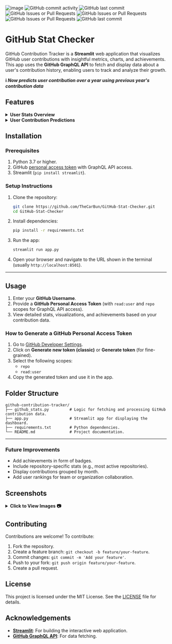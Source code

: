 ![image](https://github.com/user-attachments/assets/b018c10a-db2b-4c56-9832-6cafda16ed1f)
![GitHub commit activity](https://img.shields.io/github/commit-activity/t/TheCarBun/GitHub-Stat-Checker?style=for-the-badge) 
![GitHub last commit](https://img.shields.io/github/last-commit/TheCarBun/GitHub-Stat-Checker?style=for-the-badge)
![GitHub Issues or Pull Requests](https://img.shields.io/github/issues-raw/TheCarBun/GitHub-Stat-Checker?style=for-the-badge) 
![GitHub Issues or Pull Requests](https://img.shields.io/github/issues-pr-raw/TheCarBun/GitHub-Stat-Checker?style=for-the-badge) 
![GitHub Issues or Pull Requests](https://img.shields.io/github/issues-closed-raw/TheCarBun/GitHub-Stat-Checker?style=for-the-badge) 
![GitHub last commit](https://img.shields.io/github/last-commit/TheCarBun/GitHub-Stat-Checker?style=for-the-badge)


# GitHub Stat Checker

GitHub Contribution Tracker is a **Streamlit** web application that visualizes GitHub user contributions with insightful metrics, charts, and achievements. This app uses the **GitHub GraphQL API** to fetch and display data about a user's contribution history, enabling users to track and analyze their growth.

**ℹ️  _Now predicts user contribution over a year using previous year's contribution data_**

## Features
<details>
<summary><b>User Stats Overview</b></summary><br>

- **User Stats**:
  - Total contributions across all repositories _(Now shows no. of private and public commits)_.
  - Highest contributions in a single day _(Now shows date)_.
  - Current streak of consecutive contribution days.
  - Longest streak of consecutive contribution days.
  - GitHub joining date, total no. of days on GitHub and no. of active days.

- **Yearly Growth Stats**:
  - Total contribution in previous year
  - Rate of contribution
  - No. of activate days
  - Percentage of days active in the year
  - Same for current year for comparison

- **Visualizations**:
  - **Contributions Over Time**: A line chart showing daily contributions.
  - **Yearly Growth**: A bar chart summarizing contributions year by year.
  - **Day-of-Week Analysis**: Contributions grouped by the day of the week.
  - **Weekday vs. Weekend Contributions**: A bar chart comparing contributions made on weekdays versus weekends.
  - **Programming Languages**: Pie chart and a table showing which programming languages are used and in how many repos

- **Achievements**:
  - Dynamic achievements unlocked based on contribution and streak activity, such as:
    - **"🔥 Streak Warrior"**: A streak of over 30 days.
    - **"💪 Commit Master"**: Total contributions exceeding 1000.

</details>

<details>
<summary><b>User Contribution Predictions</b></summary><br>

- **Predictions & Trends**:
  - **Contribution Rate Growth**: Growth in contribution rate compared to last year
  - **Predicted Contributions This Year**: Total predicted commits this year, if user continues to contribute at the same rate
  - **Predicted Active Days This Year**: Total predicted active days this year, if user continues to contribute at the same rate
- **Milestone Estimations**:
  
  Predicts for milestones `[100, 500, 1000, 2000, 5000, 10000]` contributions:
  - Number of days required to achive commit milestones
  - Date on which milestone will be achieved
</details>


## Installation

### Prerequisites

1. Python 3.7 or higher.
2. GitHub [personal access token](https://docs.github.com/en/authentication/keeping-your-account-and-data-secure/managing-your-personal-access-tokens#creating-a-personal-access-token-classi) with GraphQL API access.
3. Streamlit (`pip install streamlit`).

### Setup Instructions

1. Clone the repository:

   ```bash
   git clone https://github.com/TheCarBun/GitHub-Stat-Checker.git
   cd GitHub-Stat-Checker
   ```

2. Install dependencies:

   ```bash
   pip install -r requirements.txt
   ```

3. Run the app:

   ```bash
   streamlit run app.py
   ```

4. Open your browser and navigate to the URL shown in the terminal (usually `http://localhost:8501`).

---

## Usage

1. Enter your **GitHub Username**.
2. Provide a **GitHub Personal Access Token** (with `read:user` and `repo` scopes for GraphQL API access).
3. View detailed stats, visualizations, and achievements based on your contribution data.

### How to Generate a GitHub Personal Access Token

1. Go to [GitHub Developer Settings](https://github.com/settings/tokens).
2. Click on **Generate new token (classic)** or **Generate token** (for fine-grained).
3. Select the following scopes:
   - `repo`
   - `read:user`
4. Copy the generated token and use it in the app.

## Folder Structure

```
github-contribution-tracker/
├── github_stats.py         # Logic for fetching and processing GitHub contribution data.
├── app.py                  # Streamlit app for displaying the dashboard.
├── requirements.txt        # Python dependencies.
└── README.md               # Project documentation.
```

---

### Future Improvements

- Add achievements in form of badges.
- Include repository-specific stats (e.g., most active repositories).
- Display contributions grouped by month.
- Add user rankings for team or organization collaboration.

## Screenshots

<details>
<summary><b>Click to View Images 📷</b></summary><br>

![image](https://github.com/user-attachments/assets/4691bbb4-f544-4ac4-8fda-f1734d4f80e1)

![image](https://github.com/user-attachments/assets/b8c13eba-3218-4515-8e86-23d11b34310d)

![image](https://github.com/user-attachments/assets/e570ccd1-7b26-4c21-9649-28f0b15234df)

![image](https://github.com/user-attachments/assets/4d00a782-73ae-4051-afd9-b236831a4b24)

![image](https://github.com/user-attachments/assets/c221c971-c944-4c7c-8058-2b1e3afcf9c1)

</details>

## Contributing

Contributions are welcome! To contribute:

1. Fork the repository.
2. Create a feature branch: `git checkout -b feature/your-feature`.
3. Commit changes: `git commit -m 'Add your feature'`.
4. Push to your fork: `git push origin feature/your-feature`.
5. Create a pull request.

## License

This project is licensed under the MIT License. See the [LICENSE](LICENSE) file for details.

## Acknowledgements

- **[Streamlit](https://streamlit.io/)**: For building the interactive web application.
- **[GitHub GraphQL API](https://docs.github.com/en/graphql)**: For data fetching.
